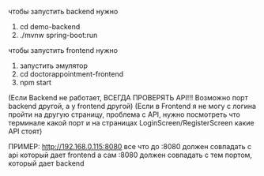 
чтобы запустить backend нужно
1) cd demo-backend
2) ./mvnw spring-boot:run

чтобы запустить frontend нужно 
1) запустить эмулятор
2) cd doctorappointment-frontend
3) npm start



(Если Backend не работает, ВСЕГДА ПРОВЕРЯТЬ API!!! Возможно порт backend другой, а у frontend другой)
(Если в Frontend я не могу с логина пройти на другую страницу, проблема с API, нужно посмотреть что терминале какой порт и на страницах LoginScreen/RegisterScreen какие API стоят)

ПРИМЕР: http://192.168.0.115:8080
все что до :8080 должен совпадать с api который дает frontend
а сам :8080 должен совпадать с тем портом, который дает backend
